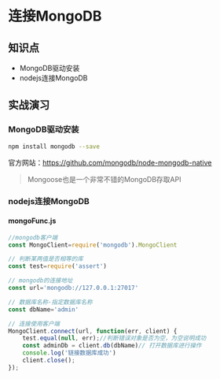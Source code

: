 连接MongoDB
===========

## 知识点
- MongoDB驱动安装
- nodejs连接MongoDB

## 实战演习

### MongoDB驱动安装
```bash
npm install mongodb --save
```
官方网站：https://github.com/mongodb/node-mongodb-native

> Mongoose也是一个非常不错的MongoDB存取API

### nodejs连接MongoDB
#### mongoFunc.js
```javascript
//mongodb客户端
const MongoClient=require('mongodb').MongoClient

// 判断某两值是否相等的库
const test=require('assert')

// mongodb的连接地址
const url='mongodb://127.0.0.1:27017'

// 数据库名称-指定数据库名称
const dbName='admin'

// 连接使用客户端
MongoClient.connect(url, function(err, client) {
    test.equal(null, err);//判断错误对象是否为空，为空说明成功
    const adminDb = client.db(dbName)// 打开数据库进行操作
    console.log('链接数据库成功')
    client.close();
});
```
